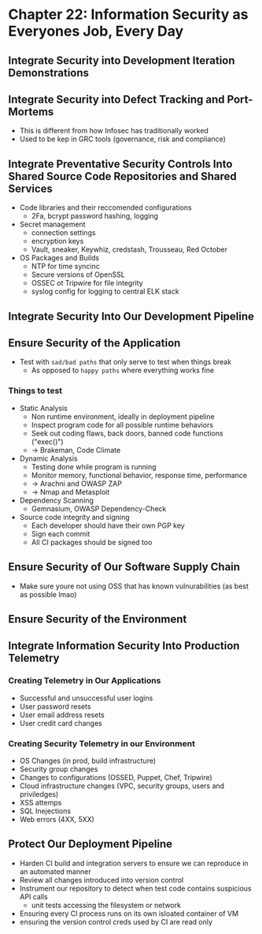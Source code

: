 # Chapter 22: Information Security as Everyones Job, Every Day

## Integrate Security into Development Iteration Demonstrations

## Integrate Security into Defect Tracking and Port-Mortems

* This is different from how Infosec has traditionally worked
* Used to be kep in GRC tools (governance, risk and compliance)

## Integrate Preventative Security Controls Into Shared Source Code Repositories and Shared Services

* Code libraries and their reccomended configurations
  * 2Fa, bcrypt password hashing, logging
* Secret management
  * connection settings
  * encryption keys
  * Vault, sneaker, Keywhiz, credstash, Trousseau, Red October
* OS Packages and Builds
  * NTP for time syncinc
  * Secure versions of OpenSSL
  * OSSEC ot Tripwire for file integrity
  * syslog config for logging to central ELK stack

## Integrate Security Into Our Development Pipeline

## Ensure Security of the Application

* Test with `sad/bad paths` that only serve to test when things break
  * As opposed to `happy paths` where everything works fine

### Things to test

* Static Analysis
  * Non runtime environment, ideally in deployment pipeline
  * Inspect program code for all possible runtime behaviors
  * Seek out coding flaws, back doors, banned code functions ("exec()")
  * -> Brakeman, Code Climate
* Dynamic Analysis
  * Testing done while program is running
  * Monitor memory, functional behavior, response time, performance
  * -> Arachni and OWASP ZAP
  * -> Nmap and Metasploit
* Dependency Scanning
  * Gemnasium, OWASP Dependency-Check
* Source code integrity and signing
  * Each developer should have their own PGP key
  * Sign each commit
  * All CI packages should be signed too

## Ensure Security of Our Software Supply Chain

* Make sure youre not using OSS that has known vulnurabilities (as best as possible lmao)

## Ensure Security of the Environment

## Integrate Information Security Into Production Telemetry

### Creating Telemetry in Our Applications

* Successful and unsuccessful user logins
* User password resets
* User email address resets
* User credit card changes

### Creating Security Telemetry in our Environment

* OS Changes (in prod, build infrastructure)
* Security group changes
* Changes to configurations (OSSED, Puppet, Chef, Tripwire)
* Cloud infrastructure changes (VPC, security groups, users and priviledges)
* XSS attemps
* SQL Inejections
* Web errors (4XX, 5XX)

## Protect Our Deployment Pipeline

* Harden CI build and integration servers to ensure we can reproduce in an automated manner
* Review all changes introduced into version control
* Instrument our repository to detect when test code contains suspicious API calls
  * unit tests accessing the filesystem or network
* Ensuring every CI process runs on its own isloated container of VM
* ensuring the version control creds used by CI are read only

